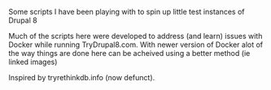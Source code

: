 Some scripts I have been playing with to spin up little test instances of Drupal 8 

Much of the scripts here were developed to address (and learn) issues with Docker while running TryDrupal8.com. With newer version of Docker alot of the way things are done here can be acheived using a better method (ie linked images) 

Inspired by tryrethinkdb.info (now defunct). 
